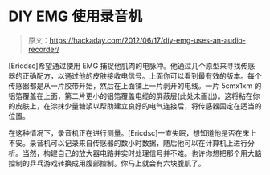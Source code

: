 # DIY EMG 使用录音机

> 原文：<https://hackaday.com/2012/06/17/diy-emg-uses-an-audio-recorder/>

[Ericdsc]希望通过使用 EMG 捕捉他肌肉的电脉冲。他通过几个原型来寻找传感器的正确配方，以通过他的皮肤接收电信号。上面你可以看到最有效的版本。每个传感器都是从一片胶带开始，然后在上面铺上一片剥开的电线。一片 5cmx1xm 的铝箔覆盖在上面，第二片更小的铝箔覆盖电缆的屏蔽层(此处未画出)。这将粘在你的皮肤上，在涂抹少量糖浆以帮助建立良好的电气连接后，将传感器固定在适当的位置。

在这种情况下，录音机正在进行测量。[Ericdsc]一直失眠，想知道他是否在床上不安。录音机可以记录来自传感器的数小时数据，随后他可以在计算机上进行分析。当然，构建自己的放大器电路并实时处理信号并不难。也许你想把那个用大脑控制的乒乓游戏转换成用腹部控制。你马上就会有六块腹肌了。